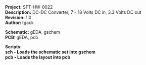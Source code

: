 <p>
<b>Project:</b> SFT-HW-0022<br>
<b>Description:</b> DC-DC Converter, 7 - 18 Volts DC in, 3.3 Volts DC out<br>
<b>Revision: </b>1.0<br>
<b>Author: </b>tgack
</p>

<p>
<b>Schematic: </b>gEDA, gschem<br>
<b>PCB: </b>gEDA, pcb<br>
</p>

<p>
<b>Scripts:<b><br>
sch - Loads the schematic set into gschem<br>
pcb - Loads the layout into pcb<br>
</p>
